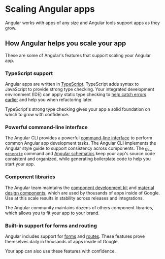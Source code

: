 # Scaling Angular apps

Angular works with apps of any size and Angular tools support apps as they grow.

## How Angular helps you scale your app

These are some of Angular's features that support scaling your Angular app.

### TypeScript support

Angular apps are written in [TypeScript][typescript-home]. TypeScript adds syntax to JavaScript to provide strong type checking. Your integrated development environment (IDE) can apply static type checking to [help catch errors earlier][type-checking-doc] and help you when refactoring later.

TypeScript's strong type checking gives your app a solid foundation on which to grow with confidence.

### Powerful command-line interface

The Angular CLI provides a powerful [command-line interface][ng-command-list] to perform common Angular app development tasks.
The Angular CLI implements the Angular style guide to support consistency across components.
The [`ng generate`][ng-generate] command and [Angular schematics][schematic-overview] keep your app's source code consistent and organized, while generating boilerplate code to help you start your app.

### Component libraries

The Angular team maintains the [component development kit][material-cdk] and [material design components][material-home], which are used by thousands of apps inside of Google. Use at this scale results in stability across releases and integrations.

The Angular community maintains dozens of others component libraries, which allows you to fit your app to your brand.

### Built-in support for forms and routing

Angular includes support for [forms][forms-overview] and [routes][routes-overview]. These features prove themselves daily in thousands of apps inside of Google.

Your app can also use these features with confidence.

<!--
## How others have scaled their apps

-> Links to case studies go here. <-

 -->

<!-- links -->

[ng-command-list]: cli#command-overview "Command overview"
[schematic-overview]: guide/schematics "Using schematics"
[ng-generate]: cli/generate "ng generate"
[forms-overview]: guide/forms-overview "Introduction to forms in Angular"
[routes-overview]: guide/routing-overview "Angular routing"

<!-- external links -->

[typescript-home]: https://www.typescriptlang.org/ "TypeScript: JavaScript with syntax for types"
[type-checking-doc]: https://dl.acm.org/doi/10.1109/ICSE.2017.75 "To type or not to type: quantifying detectable bugs in JavaScript"
[material-home]: https://material.angular.io/ "Angular Material"
[material-cdk]: https://material.angular.io/cdk "Angular Material CDK"

<!-- end links -->
